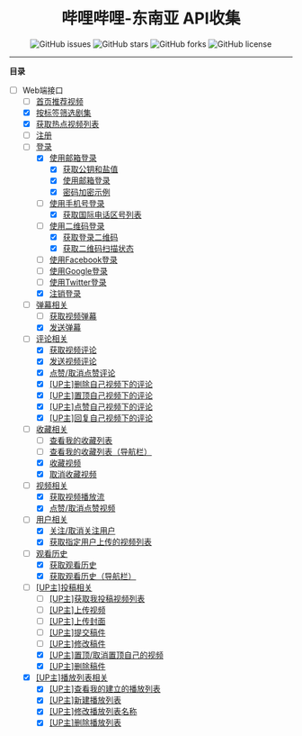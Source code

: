 <h1 align="center">哔哩哔哩-东南亚 API收集</h1>
<p align="center">
    <a href="https://github.com/7rikka/bilibili-sa-api-docs/issues" style="text-decoration:none">
        <img src="https://img.shields.io/github/issues/7rikka/bilibili-sa-api-docs.svg" alt="GitHub issues"/>
    </a>
    <a href="https://github.com/7rikka/bilibili-sa-api-docs/stargazers" style="text-decoration:none" >
        <img src="https://img.shields.io/github/stars/7rikka/bilibili-sa-api-docs.svg" alt="GitHub stars"/>
    </a>
    <a href="https://github.com/7rikka/bilibili-sa-api-docs/network" style="text-decoration:none" >
        <img src="https://img.shields.io/github/forks/7rikka/bilibili-sa-api-docs.svg" alt="GitHub forks"/>
    </a>
    <a href="https://github.com/7rikka/bilibili-sa-api-docs/blob/master/LICENSE" style="text-decoration:none" >
        <img src="https://img.shields.io/badge/License-CC%20BY--NC%204.0-lightgrey.svg" alt="GitHub license"/>
    </a>
</p>

---

**目录**

- [ ] Web端接口
    - [ ] [首页推荐视频]()
    - [X] [按标签筛选剧集](category/video_filter.md#按标签筛选剧集)
    - [X] [获取热点视频列表](popular/popular.md#获取热点视频列表)
    - [ ] [注册]()
    - [ ] [登录]()
      - [X] [使用邮箱登录](login/email.md)
        - [X] [获取公钥和盐值](login/email.md#获取公钥和盐值)
        - [X] [使用邮箱登录](login/email.md#使用邮箱登录)
        - [X] [密码加密示例](login/email.md#密码加密示例)
      - [ ] [使用手机号登录]()
        - [X] [获取国际电话区号列表](login/sms.md#获取国际电话区号列表)
      - [ ] [使用二维码登录]()
        - [X] [获取登录二维码](login/qr.md#获取登录二维码)
        - [X] [获取二维码扫描状态](login/qr.md#获取二维码扫描状态)
      - [ ] [使用Facebook登录]()
      - [ ] [使用Google登录]()
      - [ ] [使用Twitter登录]()
      - [X] [注销登录](login/exit.md#注销登录)
    - [ ] [弹幕相关]()
      - [ ] [获取视频弹幕](danmaku/danmaku.md#获取视频弹幕)
      - [X] [发送弹幕](danmaku/send.md#发送弹幕)
    - [ ] [评论相关]()
      - [X] [获取视频评论](reply/reply.md#获取视频评论)
      - [X] [发送视频评论](reply/send.md#发送视频评论)
      - [X] [点赞/取消点赞评论](reply/like.md#点赞取消点赞评论)
      - [X] [[UP主]删除自己视频下的评论](reply/del.md#up主删除自己视频下的评论)
      - [X] [[UP主]置顶自己视频下的评论](reply/top.md#up主置顶自己视频下的评论)
      - [X] [[UP主]点赞自己视频下的评论](reply/like.md#up主点赞自己视频下的评论)
      - [X] [[UP主]回复自己视频下的评论](reply/send.md#up主回复自己视频下的评论)
    - [ ] [收藏相关]()
      - [ ] [查看我的收藏列表]()
      - [ ] [查看我的收藏列表（导航栏）]()
      - [X] [收藏视频](fav/fav.md#收藏视频)
      - [X] [取消收藏视频](fav/fav.md#取消收藏视频)
    - [ ] [视频相关]()
        - [X] [获取视频播放流](video/playurl.md#获取视频播放流)
        - [X] [点赞/取消点赞视频](video/like.md#点赞取消点赞视频)
    - [ ] [用户相关]()
        - [X] [关注/取消关注用户](user/follow.md#关注取消关注用户)
        - [X] [获取指定用户上传的视频列表](user/video.md#获取指定用户上传的视频列表)
    - [ ] [观看历史]()
        - [X] [获取观看历史](history/history.md#获取观看历史)
        - [X] [获取观看历史（导航栏）](history/history.md#获取观看历史导航栏)
    - [ ] [[UP主]投稿相关]()
        - [ ] [[UP主]获取我投稿视频列表]()
        - [ ] [[UP主]上传视频]()
        - [ ] [[UP主]上传封面](submit/cover.md#up主上传封面)
        - [ ] [[UP主]提交稿件]()
        - [ ] [[UP主]修改稿件]()
        - [X] [[UP主]置顶/取消置顶自己的视频](up/top.md#up主置顶取消置顶自己的视频)
        - [X] [[UP主]删除稿件](up/del.md#up主删除稿件)
    - [X] [[UP主]播放列表相关]()
        - [X] [[UP主]查看我的建立的播放列表](playlist/list.md#up主查看我的建立的播放列表)
        - [X] [[UP主]新建播放列表](playlist/add.md#up主新建播放列表)
        - [X] [[UP主]修改播放列表名称](playlist/edit.md#up主修改播放列表名称)
        - [X] [[UP主]删除播放列表](playlist/del.md#UP主删除播放列表)